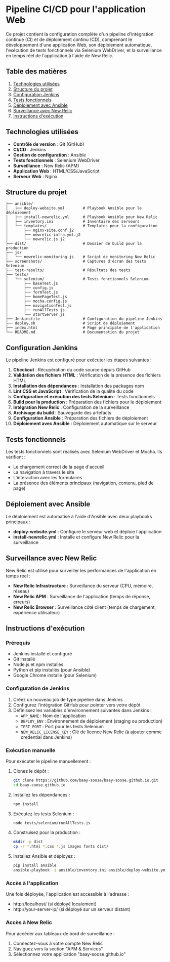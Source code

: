 # Pipeline CI/CD pour l'application Web

Ce projet contient la configuration complète d'un pipeline d'intégration continue (CI) et de déploiement continu (CD), comprenant le développement d'une application Web, son déploiement automatique, l'exécution de tests fonctionnels via Selenium WebDriver, et la surveillance en temps réel de l'application à l'aide de New Relic.

## Table des matières

1. [Technologies utilisées](#technologies-utilisées)
2. [Structure du projet](#structure-du-projet)
3. [Configuration Jenkins](#configuration-jenkins)
4. [Tests fonctionnels](#tests-fonctionnels)
5. [Déploiement avec Ansible](#déploiement-avec-ansible)
6. [Surveillance avec New Relic](#surveillance-avec-new-relic)
7. [Instructions d'exécution](#instructions-dexécution)

## Technologies utilisées

- **Contrôle de version** : Git (GitHub)
- **CI/CD** : Jenkins
- **Gestion de configuration** : Ansible
- **Tests fonctionnels** : Selenium WebDriver
- **Surveillance** : New Relic (APM)
- **Application Web** : HTML/CSS/JavaScript
- **Serveur Web** : Nginx

## Structure du projet

```
├── ansible/
│   ├── deploy-website.yml        # Playbook Ansible pour le déploiement
│   ├── install-newrelic.yml      # Playbook Ansible pour New Relic
│   ├── inventory.ini             # Inventaire des serveurs
│   └── templates/                # Templates pour la configuration
│       ├── nginx-site.conf.j2
│       ├── newrelic-infra.yml.j2
│       └── newrelic.js.j2
├── dist/                         # Dossier de build pour la production
├── js/
│   └── newrelic-monitoring.js    # Script de monitoring New Relic
├── screenshots/                  # Captures d'écran des tests Selenium
├── test-results/                 # Résultats des tests
├── tests/
│   └── selenium/                 # Tests fonctionnels Selenium
│       ├── baseTest.js
│       ├── config.js
│       ├── formTest.js
│       ├── homePageTest.js
│       ├── mocha.config.js
│       ├── navigationTest.js
│       ├── runAllTests.js
│       └── startServer.js
├── Jenkinsfile                   # Configuration du pipeline Jenkins
├── deploy.sh                     # Script de déploiement
├── index.html                    # Page principale de l'application
└── README.md                     # Documentation du projet
```

## Configuration Jenkins

Le pipeline Jenkins est configuré pour exécuter les étapes suivantes :

1. **Checkout** : Récupération du code source depuis GitHub
2. **Validation des fichiers HTML** : Vérification de la présence des fichiers HTML
3. **Installation des dépendances** : Installation des packages npm
4. **Lint CSS et JavaScript** : Vérification de la qualité du code
5. **Configuration et exécution des tests Selenium** : Tests fonctionnels
6. **Build pour la production** : Préparation des fichiers pour le déploiement
7. **Intégration New Relic** : Configuration de la surveillance
8. **Archivage du build** : Sauvegarde des artefacts
9. **Configuration Ansible** : Préparation des fichiers de déploiement
10. **Déploiement avec Ansible** : Déploiement automatique sur le serveur

## Tests fonctionnels

Les tests fonctionnels sont réalisés avec Selenium WebDriver et Mocha. Ils vérifient :

- Le chargement correct de la page d'accueil
- La navigation à travers le site
- L'interaction avec les formulaires
- La présence des éléments principaux (navigation, contenu, pied de page)

## Déploiement avec Ansible

Le déploiement est automatisé à l'aide d'Ansible avec deux playbooks principaux :

- **deploy-website.yml** : Configure le serveur web et déploie l'application
- **install-newrelic.yml** : Installe et configure New Relic pour la surveillance

## Surveillance avec New Relic

New Relic est utilisé pour surveiller les performances de l'application en temps réel :

- **New Relic Infrastructure** : Surveillance du serveur (CPU, mémoire, réseau)
- **New Relic APM** : Surveillance de l'application (temps de réponse, erreurs)
- **New Relic Browser** : Surveillance côté client (temps de chargement, expérience utilisateur)

## Instructions d'exécution

### Prérequis

- Jenkins installé et configuré
- Git installé
- Node.js et npm installés
- Python et pip installés (pour Ansible)
- Google Chrome installé (pour Selenium)

### Configuration de Jenkins

1. Créez un nouveau job de type pipeline dans Jenkins
2. Configurez l'intégration GitHub pour pointer vers votre dépôt
3. Définissez les variables d'environnement suivantes dans Jenkins :
   - `APP_NAME` : Nom de l'application
   - `DEPLOY_ENV` : Environnement de déploiement (staging ou production)
   - `TEST_PORT` : Port pour les tests Selenium
   - `NEW_RELIC_LICENSE_KEY` : Clé de licence New Relic (à ajouter comme credential dans Jenkins)

### Exécution manuelle

Pour exécuter le pipeline manuellement :

1. Clonez le dépôt :
   ```bash
   git clone https://github.com/baay-soose/baay-soose.github.io.git
   cd baay-soose.github.io
   ```

2. Installez les dépendances :
   ```bash
   npm install
   ```

3. Exécutez les tests Selenium :
   ```bash
   node tests/selenium/runAllTests.js
   ```

4. Construisez pour la production :
   ```bash
   mkdir -p dist
   cp -r *.html *.css *.js images fonts dist/
   ```

5. Installez Ansible et déployez :
   ```bash
   pip install ansible
   ansible-playbook -i ansible/inventory.ini ansible/deploy-website.yml
   ```

### Accès à l'application

Une fois déployée, l'application est accessible à l'adresse :
- http://localhost/ (si déployé localement)
- http://your-server-ip/ (si déployé sur un serveur distant)

### Accès à New Relic

Pour accéder aux tableaux de bord de surveillance :
1. Connectez-vous à votre compte New Relic
2. Naviguez vers la section "APM & Services"
3. Sélectionnez votre application "baay-soose.github.io"
